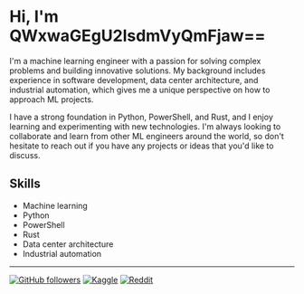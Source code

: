 # Hi, I'm QWxwaGEgU2lsdmVyQmFjaw==

I'm a machine learning engineer with a passion for solving complex problems and building innovative solutions. My background includes experience in software development, data center architecture, and industrial automation, which gives me a unique perspective on how to approach ML projects.

I have a strong foundation in Python, PowerShell, and Rust, and I enjoy learning and experimenting with new technologies. I'm always looking to collaborate and learn from other ML engineers around the world, so don't hesitate to reach out if you have any projects or ideas that you'd like to discuss.

## Skills
- Machine learning
- Python
- PowerShell
- Rust
- Data center architecture
- Industrial automation

---

[![GitHub followers](https://img.shields.io/github/followers/AlphaGhostUSMC.svg?style=social&label=Follow)](https://github.com/AlphaGhostUSMC) [![Kaggle](https://img.shields.io/kaggle/followers/[your-username]?style=social&label=Follow)](https://www.kaggle.com/[your-username]) [![Reddit](https://img.shields.io/reddit/user-karma/combined/[your-username]?style=social&label=karma)](https://www.reddit.com/user/[your-username])
<!---
AlphaGhostUSMC/AlphaGhostUSMC is a ✨ special ✨ repository because its `README.md` (this file) appears on your GitHub profile.
You can click the Preview link to take a look at your changes.
--->
